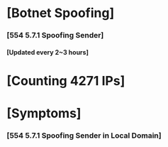 # [Botnet Spoofing]
### [554 5.7.1 Spoofing Sender]
#### [Updated every 2~3 hours]

# [Counting 4271 IPs]

# [Symptoms] 
###   [554 5.7.1 Spoofing Sender in Local Domain]

